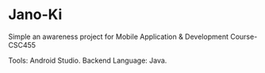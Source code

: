 # Jano-Ki
Simple an awareness project for Mobile Application &amp; Development Course- CSC455

Tools: Android Studio.
Backend Language: Java.
